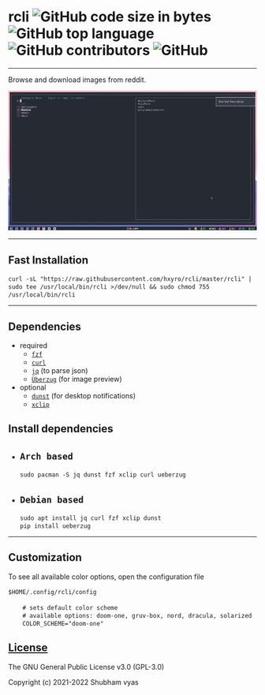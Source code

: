 # rcli   ![GitHub code size in bytes](https://img.shields.io/github/languages/code-size/hxyro/rcli?color=g) ![GitHub top language](https://img.shields.io/github/languages/top/hxyro/rcli?color=g)  ![GitHub contributors](https://img.shields.io/github/contributors/hxyro/rcli?color=g) ![GitHub](https://img.shields.io/github/license/hxyro/rcli?color=g)
---
Browse and download images from reddit.

<p align="center"><img src="./assets/demo.gif" width=990px alt="demo"></p>

---
## Fast Installation
```
curl -sL "https://raw.githubusercontent.com/hxyro/rcli/master/rcli" | sudo tee /usr/local/bin/rcli >/dev/null && sudo chmod 755 /usr/local/bin/rcli
```

---
## Dependencies
* required
    * [`fzf`](https://github.com/junegunn/fzf)
    * [`curl`](https://github.com/curl/curl) 
    * [`jq`](https://github.com/stedolan/jq) (to parse json)
    * [`Überzug`](https://github.com/seebye/ueberzug) (for image preview)
* optional
    * [`dunst`](https://github.com/dunst-project/dunst) (for desktop notifications)
    * [`xclip`](https://github.com/astrand/xclip)

## Install dependencies

* ## `Arch based`
    ```
    sudo pacman -S jq dunst fzf xclip curl ueberzug
    ```
* ## `Debian based`
    ```
    sudo apt install jq curl fzf xclip dunst
    pip install ueberzug
    ```
---

## Customization
To see all available color options, open the configuration file 

    $HOME/.config/rcli/config
    
        # sets default color scheme
        # available options: doom-one, gruv-box, nord, dracula, solarized
        COLOR_SCHEME="doom-one"

## [License](https://github.com/hxyro/rcli/blob/main/LICENSE)


The GNU General Public License v3.0 (GPL-3.0)

Copyright (c) 2021-2022 Shubham vyas


